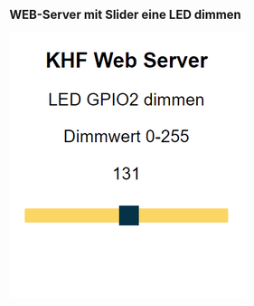 ## WEB-Server mit Slider eine LED dimmen

![image](https://github.com/frankyhub/png/blob/master/LED2dimmen_WS.png)
